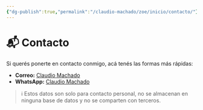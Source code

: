 ```yaml
---
{"dg-publish":true,"permalink":"/claudio-machado/zoe/inicio/contacto/"}
---
```



# 📬 Contacto

Si querés ponerte en contacto conmigo, acá tenés las formas más rápidas:

- **Correo:** [Claudio Machado](mailto:claudiohacha@gmail.com)
- **WhatsApp:** [Claudio Machado](https://wa.me/+598097108990)

> ℹ️ Estos datos son solo para contacto personal, no se almacenan en ninguna base de datos y no se comparten con terceros.